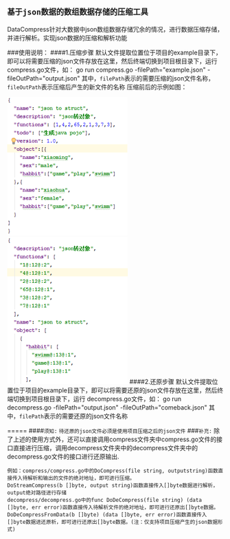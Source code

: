 `基于json数据的数组数据存储的压缩工具`
------------------------------------
DataCompress针对大数据中json数组数据存储冗余的情况，进行数据压缩存储，并进行解析。实现json数据的压缩和解析功能

###使用说明：
####1.压缩步骤
    默认文件提取位置位于项目的example目录下，即可以将需要压缩的json文件存放在这里，然后终端切换到项目根目录下，运行
    compress.go文件，如：
    go run compress.go -filePath="example.json" -fileOutPath="output.json"
    其中，`filePath`表示的需要压缩的json文件名称，`fileOutPath`表示压缩后产生的新文件的名称
压缩前后的示例如图：

![](https://github.com/V-I-C-T-O-R/DataCompress/blob/master/image/example.png) ![](https://github.com/V-I-C-T-O-R/DataCompress/blob/master/image/output.png) 
####2.还原步骤
    默认文件提取位置位于项目的example目录下，即可以将需要还原的json文件存放在这里，然后终端切换到项目根目录下，运行
    decompress.go文件，如：
    go run decompress.go -filePath="output.json" -fileOutPath="comeback.json"
    其中，`filePath`表示的需要还原的json文件名称

=====
####`须知:`
  `待还原的json文件必须是使用项目压缩之后的json文件`
###`补充:`
    除了上述的使用方式外，还可以直接调用compress文件夹中compress.go文件的接口直接进行压缩，调用decompress文件夹中的decompress文件夹中的decompress.go文件的接口进行还原输出.

    例如：compress/compress.go中的DoCompress(file string, outputstring)函数直接传入待解析和输出的文件的绝对地址，即可进行压缩。
    DoStreamCompress(b []byte, output string)函数直接传入[]byte数据进行解析，output绝对路径进行存储
    decompress/decompress.go中的func DoDeCompress(file string) (data []byte, err error)函数直接传入待解析文件的绝对地址，即可进行还原出[]byte数据。DoDeCompressFromData(b []byte) (data []byte, err error)函数直接传入[]byte数据进还原析，即可进行还原出[]byte数据。(注：仅支持项目压缩产生的json数据形式)
